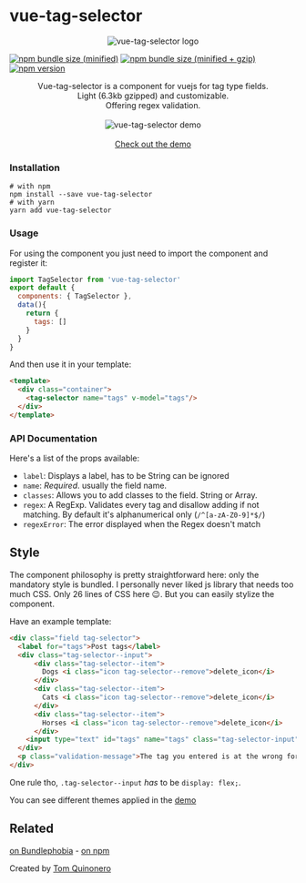 # vue-tag-selector
<p align="center">
  <img alt="vue-tag-selector logo" src="https://raw.githubusercontent.com/tomquinonero/vue-tag-selector/master/docs/tag-selector-logo.png">
</p>

[![npm bundle size (minified)](https://img.shields.io/bundlephobia/min/react.svg?style=for-the-badge)](https://github.com/tomquinonero/vue-tag-selector)
[![npm bundle size (minified + gzip)](https://img.shields.io/bundlephobia/minzip/react.svg?style=for-the-badge)](https://github.com/tomquinonero/vue-tag-selector)
[![npm version](https://img.shields.io/npm/v/vue-tag-selector.svg?style=for-the-badge)](https://github.com/tomquinonero/vue-tag-selector)



<p align="center">
  Vue-tag-selector is a component for vuejs for tag type fields. <br/>
  Light (6.3kb gzipped) and customizable.</br>
  Offering regex validation.</br></br>
  
  <img alt="vue-tag-selector demo" src="https://raw.githubusercontent.com/tomquinonero/vue-tag-selector/master/docs/tag-selector.gif">
  <br/>
  <br/>
  <a href="http://tomquinonero.com/vue-tag-selector/" target="_blank">Check out the demo</a>
</p>



### Installation
```
# with npm
npm install --save vue-tag-selector
# with yarn
yarn add vue-tag-selector
```

### Usage
For using the component you just need to import the component and register it: 
``` js
import TagSelector from 'vue-tag-selector'
export default {
  components: { TagSelector },
  data(){
    return {
      tags: []
    }
  }
}
```

And then use it in your template:
``` html
<template>
  <div class="container">
    <tag-selector name="tags" v-model="tags"/>
  </div>
</template>
```
### API Documentation

Here's a list of the props available: 
 - `label`: Displays a label, has to be String can be ignored
 - `name`: _Required_. usually the field name.
 - `classes`: Allows you to add classes to the field. String or Array.
 - `regex`: A RegExp. Validates every tag and disallow adding if not matching. By default it's alphanumerical only (`/^[a-zA-Z0-9]*$/`)
 - `regexError`: The error displayed when the Regex doesn't match 

## Style

The component philosophy is pretty straightforward here: only the mandatory style is bundled.
I personally never liked js library that needs too much CSS. 
Only 26 lines of CSS here 😉.
But you can easily stylize the component.

Have an example template:

``` html
<div class="field tag-selector">
  <label for="tags">Post tags</label>
  <div class="tag-selector--input">
      <div class="tag-selector--item">
        Dogs <i class="icon tag-selector--remove">delete_icon</i>
      </div>
      <div class="tag-selector--item">
        Cats <i class="icon tag-selector--remove">delete_icon</i>
      </div>
      <div class="tag-selector--item">
        Horses <i class="icon tag-selector--remove">delete_icon</i>
      </div>
    <input type="text" id="tags" name="tags" class="tag-selector-input">
  </div>
  <p class="validation-message">The tag you entered is at the wrong format. Please only use alphanumerical characters.</p>
</div>
```

One rule tho, `.tag-selector--input` _has_ to be `display: flex;`.

You can see different themes applied in the [demo][link-demo]


## Related

[on Bundlephobia][link-bundlephobia] - [on npm][link-npm]

Created by [Tom Quinonero][link-author]


[link-author]: https://tomquinonero.com
[link-bundlephobia]: https://bundlephobia.com/result?p=vue-tag-selector
[link-npm]: https://www.npmjs.com/package/vue-tag-selector
[link-demo]: http://tomquinonero.com/vue-tag-selector/

